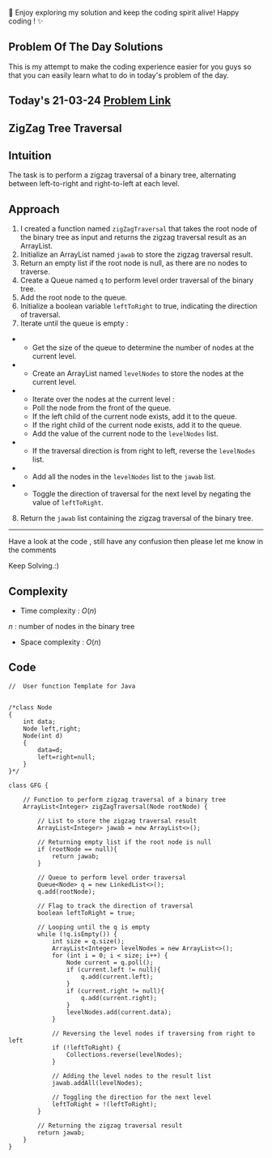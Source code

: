🚀 Enjoy exploring my solution and keep the coding spirit alive! Happy coding ! ✨


## Problem Of The Day Solutions

This is my attempt to make the coding experience easier for you guys so that you can easily learn what to do in today's problem of the day.

## Today's 21-03-24 [Problem Link](https://www.geeksforgeeks.org/problems/zigzag-tree-traversal/1)
## ZigZag Tree Traversal

## Intuition
The task is to perform a zigzag traversal of a binary tree, alternating between left-to-right and right-to-left at each level.

## Approach

1. I created a function named `zigZagTraversal` that takes the root node of the binary tree as input and returns the zigzag traversal result as an ArrayList.
2. Initialize an ArrayList named `jawab` to store the zigzag traversal result.
3. Return an empty list if the root node is null, as there are no nodes to traverse.
4. Create a Queue named `q` to perform level order traversal of the binary tree.
5. Add the root node to the queue.
6. Initialize a boolean variable `leftToRight` to true, indicating the direction of traversal.
7. Iterate until the queue is empty :
-  - Get the size of the queue to determine the number of nodes at the current level.
-  - Create an ArrayList named `levelNodes` to store the nodes at the current level.
-  - Iterate over the nodes at the current level :
    - Poll the node from the front of the queue.
    - If the left child of the current node exists, add it to the queue.
    - If the right child of the current node exists, add it to the queue.
    - Add the value of the current node to the `levelNodes` list.
-  - If the traversal direction is from right to left, reverse the `levelNodes` list.
-  - Add all the nodes in the `levelNodes` list to the `jawab` list.
-  - Toggle the direction of traversal for the next level by negating the value of `leftToRight`.
8. Return the `jawab` list containing the zigzag traversal of the binary tree.

---
Have a look at the code , still have any confusion then please let me know in the comments

Keep Solving.:)

## Complexity
- Time complexity : $O( n )$
<!-- Add your time complexity here, e.g. $$O())$$ -->
$n$ :  number of nodes in the binary tree
- Space complexity : $O( n )$
<!-- Add your space complexity here, e.g. $$O(n)$$ -->

## Code

```
//  User function Template for Java


/*class Node
{
    int data;
    Node left,right;
    Node(int d)
    {
        data=d;
        left=right=null;
    }
}*/

class GFG {
    
    // Function to perform zigzag traversal of a binary tree
    ArrayList<Integer> zigZagTraversal(Node rootNode) {
        
        // List to store the zigzag traversal result
        ArrayList<Integer> jawab = new ArrayList<>();
        
        // Returning empty list if the root node is null
        if (rootNode == null){
            return jawab;
        }
        
        // Queue to perform level order traversal
        Queue<Node> q = new LinkedList<>();
        q.add(rootNode);
        
        // Flag to track the direction of traversal
        boolean leftToRight = true;
        
        // Looping until the q is empty
        while (!q.isEmpty()) {
            int size = q.size();
            ArrayList<Integer> levelNodes = new ArrayList<>();
            for (int i = 0; i < size; i++) {
                Node current = q.poll();
                if (current.left != null){
                    q.add(current.left);
                }
                if (current.right != null){
                    q.add(current.right);
                }
                levelNodes.add(current.data);
            }
            
            // Reversing the level nodes if traversing from right to left
            if (!leftToRight) {
                Collections.reverse(levelNodes);
            }
            
            // Adding the level nodes to the result list
            jawab.addAll(levelNodes);
            
            // Toggling the direction for the next level
            leftToRight = !(leftToRight);
        }
        
        // Returning the zigzag traversal result
        return jawab;
    }
}
```